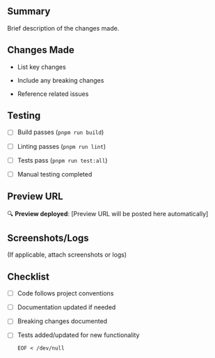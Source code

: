 ## Summary

Brief description of the changes made.

## Changes Made

- List key changes

- Include any breaking changes

- Reference related issues

## Testing

- [ ] Build passes (`pnpm run build`)

- [ ] Linting passes (`pnpm run lint`)

- [ ] Tests pass (`pnpm run test:all`)

- [ ] Manual testing completed

## Preview URL

🔍 **Preview deployed**: [Preview URL will be posted here automatically]

## Screenshots/Logs

(If applicable, attach screenshots or logs)

## Checklist

- [ ] Code follows project conventions

- [ ] Documentation updated if needed

- [ ] Breaking changes documented

- [ ] Tests added/updated for new functionality

      EOF < /dev/null

